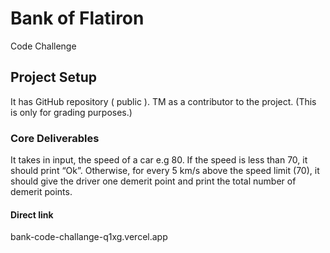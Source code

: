  # Bank of Flatiron 
  Code Challenge

## Project Setup
 It has GitHub repository ( public ).
 TM as a contributor to the project. (This is only for grading purposes.)
 
 
 
###  Core Deliverables
 It takes in input, the speed of a car e.g 80. If the speed is less than 70, it should print “Ok”. Otherwise, for every 5 km/s above the speed limit (70), it should give the driver one demerit point and print the total number of demerit points.
 
 
 
#### Direct link
bank-code-challange-q1xg.vercel.app
 
